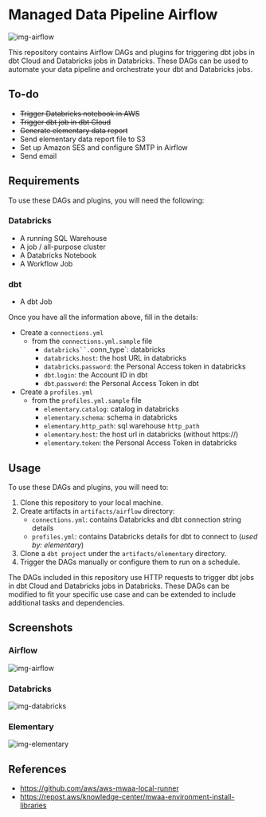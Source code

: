 # Managed Data Pipeline Airflow

![img-airflow](https://github.com/Deloitte/mdp-airflow/blob/feature/poc-adventureworks/artifacts/assets/img-architecture.png)

This repository contains Airflow DAGs and plugins for triggering dbt jobs in dbt Cloud and Databricks jobs in Databricks. These DAGs can be used to automate your data pipeline and orchestrate your dbt and Databricks jobs.

## To-do
- ~~Trigger Databricks notebook in AWS~~
- ~~Trigger dbt job in dbt Cloud~~
- ~~Generate elementary data report~~
- Send elementary data report file to S3
- Set up Amazon SES and configure SMTP in Airflow
- Send email

## Requirements
To use these DAGs and plugins, you will need the following:

### Databricks
- A running SQL Warehouse
- A job / all-purpose cluster
- A Databricks Notebook
- A Workflow Job

### dbt
- A dbt Job

Once you have all the information above, fill in the details:
- Create a `connections.yml` 
  - from the `connections.yml.sample` file
    - `databricks``.`conn_type`: databricks
    - `databricks`.`host`: the host URL in databricks
    - `databricks`.`password`: the Personal Access token in databricks
    - `dbt`.`login`: the Account ID in dbt
    - `dbt`.`password`: the Personal Access Token in dbt
- Create a `profiles.yml` 
  - from the `profiles.yml.sample` file
    - `elementary`.`catalog`: catalog in databricks
    - `elementary`.`schema`: schema in databricks
    - `elementary`.`http_path`: sql warehouse `http_path`
    - `elementary`.`host`: the host url in databricks (without https://)
    - `elementary`.`token`: the Personal Access Token in databricks


## Usage
To use these DAGs and plugins, you will need to:

1. Clone this repository to your local machine.
2. Create artifacts in `artifacts/airflow` directory:
    - `connections.yml`: contains Databricks and dbt connection string details 
    - `profiles.yml`: contains Databricks details for dbt to connect to (_used by: elementary_)
3. Clone a `dbt project` under the `artifacts/elementary` directory.
4. Trigger the DAGs manually or configure them to run on a schedule.

The DAGs included in this repository use HTTP requests to trigger dbt jobs in dbt Cloud and Databricks jobs in Databricks. These DAGs can be modified to fit your specific use case and can be extended to include additional tasks and dependencies.

## Screenshots

### Airflow
![img-airflow](https://github.com/Deloitte/mdp-airflow/blob/feature/poc-adventureworks/artifacts/assets/img-airflow.png)

### Databricks
![img-databricks](https://github.com/Deloitte/mdp-airflow/blob/feature/poc-adventureworks/artifacts/assets/img-databricks.png)

### Elementary
![img-elementary](https://github.com/Deloitte/mdp-airflow/blob/feature/poc-adventureworks/artifacts/assets/img-elementary.png)

## References
- https://github.com/aws/aws-mwaa-local-runner
- https://repost.aws/knowledge-center/mwaa-environment-install-libraries
